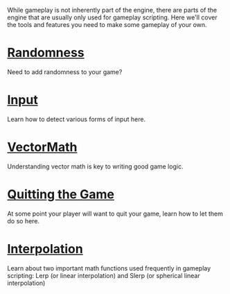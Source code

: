 While gameplay is not inherently part of the engine, there are parts of the engine that are usually only used for gameplay scripting. Here we'll cover the tools and features you need to make some gameplay of your own.

 # [ Randomness ](https://github.com/ArendDanielek/ZeroDocsTest/blob/master/zero_editor_documentation/ZeroManual/Gameplay/Random.markdown)
Need to add randomness to your game?


 # [Input](https://github.com/ArendDanielek/ZeroDocsTest/blob/master/zero_editor_documentation/ZeroManual/Gameplay/Input.markdown)
Learn how to detect various forms of input here.

 # [VectorMath](https://github.com/ArendDanielek/ZeroDocsTest/blob/master/zero_editor_documentation/ZeroManual/Gameplay/VectorMath.markdown)
Understanding vector math is key to writing good game logic.

 # [Quitting the Game](https://github.com/ArendDanielek/ZeroDocsTest/blob/master/zero_editor_documentation/ZeroManual/Gameplay/HandlingQuitMessage.markdown)
At some point your player will want to quit your game, learn how to let them do so here.

 # [Interpolation](https://github.com/ArendDanielek/ZeroDocsTest/blob/master/zero_editor_documentation/zeromanual/gameplay/interpolation.markdown)
Learn about two important math functions used frequently in gameplay scripting: Lerp (or linear interpolation) and Slerp (or spherical linear interpolation) 
  
  
  
  
  
  
  

 